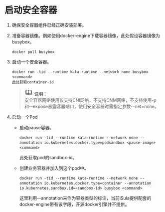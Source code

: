 # 启动安全容器<a name="ZH-CN_TOPIC_0184808170"></a>

1.  确保安全容器组件已经正确安装部署。
2.  准备容器镜像。例如使用docker-engine下载容器镜像，此处假设容器镜像为busybox。

    ```
    docker pull busybox
    ```

3.  启动一个安全容器。

    ```
    docker run -tid --runtime kata-runtime --network none busybox <command>
    此处获取container-id
    ```

    >![](public_sys-resources/icon-note.gif) **说明：**   
    >安全容器网络使用仅支持CNI网络，不支持CNM网络，不支持使用-p和--expose暴露容器端口，使用安全容器时需指定参数--net=none。  

4.  启动一个Pod
    -   启动pause容器。

        ```
        docker run -tid --runtime kata-runtime --network none --annotation io.kubernetes.docker.type=podsandbox <pause-image> <command>
        ```

        此处获取pod的sandbox-id。

    -   创建业务容器并加入到这个pod中。

        ```
        docker run -tid --runtime kata-runtime --network none --annotation io.kubernetes.docker.type=container --annotation io.kubernetes.sandbox.id=<sandbox-id> busybox <command>
        ```

        这里利用--annotation来作为容器类型的标注，当前iSula提供配套的docker-engine带有该字段，开源docker引擎并不提供。



